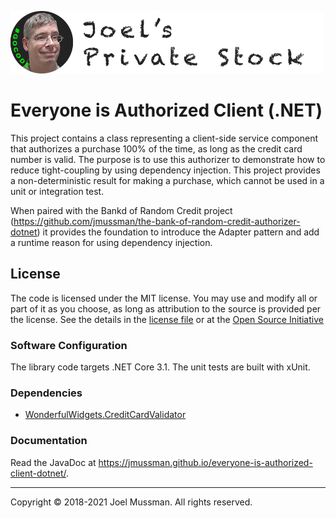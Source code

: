 ![](.common/joels-private-stock.png?raw=true)

# Everyone is Authorized Client (.NET)

This project contains a class representing a client-side service component that authorizes a purchase 100%
of the time, as long as the credit card number is valid.
The purpose is to use this authorizer to demonstrate how to reduce tight-coupling by using dependency injection.
This project provides a non-deterministic result for making a purchase, which cannot be used in a unit or
integration test.

When paired with the Bankd of Random Credit project (https://github.com/jmussman/the-bank-of-random-credit-authorizer-dotnet)
it provides the foundation to introduce the Adapter
pattern and add a runtime reason for using dependency injection.

## License

The code is licensed under the MIT license.
You may use and modify all or part of it as you choose, as long as attribution to the source is provided per the license.
See the details in the [license file](./LICENSE.md) or at the [Open Source Initiative](https://opensource.org/licenses/MIT)

### Software Configuration

The library code targets .NET Core 3.1. The unit tests are built with xUnit.

### Dependencies

* [WonderfulWidgets.CreditCardValidator](https://github.com/jmussman/credit-card-validator-dotnet)

### Documentation

Read the JavaDoc at https://jmussman.github.io/everyone-is-authorized-client-dotnet/.

<hr>
Copyright © 2018-2021 Joel Mussman. All rights reserved.
